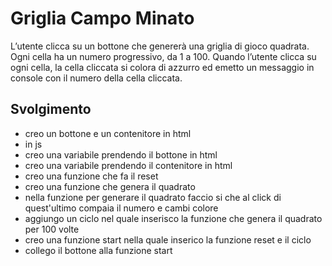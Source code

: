 Griglia Campo Minato
===
L’utente clicca su un bottone che genererà una griglia di gioco quadrata.
Ogni cella ha un numero progressivo, da 1 a 100.
Quando l’utente clicca su ogni cella, la cella cliccata si colora di azzurro ed emetto un messaggio in console con il numero della cella cliccata.
## Svolgimento
- creo un bottone e un contenitore in html
- in js
- creo una variabile prendendo il bottone in html 
- creo una variabile prendendo il contenitore in html
- creo una funzione che fa il reset
- creo una funzione che genera il quadrato
- nella funzione per generare il quadrato faccio si che al click di quest'ultimo compaia il numero e cambi colore
- aggiungo un ciclo nel quale inserisco la funzione che genera il quadrato per 100 volte 
- creo una funzione start nella quale inserico la funzione reset e il ciclo 
- collego il bottone alla funzione start  

